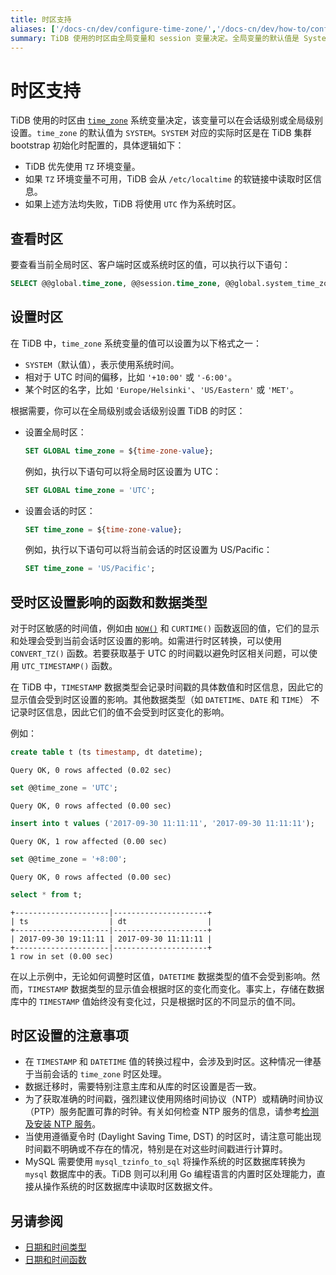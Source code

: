 ```yaml
---
title: 时区支持
aliases: ['/docs-cn/dev/configure-time-zone/','/docs-cn/dev/how-to/configure/time-zone/']
summary: TiDB 使用的时区由全局变量和 session 变量决定。全局变量的默认值是 System，实际时区在集群初始化时设置。可以通过设置全局时区和 session 变量来修改时区。Timestamp 数据类型受时区影响，而 Datetime/Date/Time 不受影响。在导数据时需注意主从库的时区设定是否一致。
---
```


# 时区支持

TiDB 使用的时区由 [`time_zone`](/system-variables.md#time_zone) 系统变量决定，该变量可以在会话级别或全局级别设置。`time_zone` 的默认值为 `SYSTEM`。`SYSTEM` 对应的实际时区是在 TiDB 集群 bootstrap 初始化时配置的，具体逻辑如下：

- TiDB 优先使用 `TZ` 环境变量。
- 如果 `TZ` 环境变量不可用，TiDB 会从 `/etc/localtime` 的软链接中读取时区信息。
- 如果上述方法均失败，TiDB 将使用 `UTC` 作为系统时区。

## 查看时区

要查看当前全局时区、客户端时区或系统时区的值，可以执行以下语句：

```sql
SELECT @@global.time_zone, @@session.time_zone, @@global.system_time_zone;
```

## 设置时区

在 TiDB 中，`time_zone` 系统变量的值可以设置为以下格式之一：

- `SYSTEM`（默认值），表示使用系统时间。
- 相对于 UTC 时间的偏移，比如 `'+10:00'` 或 `'-6:00'`。
- 某个时区的名字，比如 `'Europe/Helsinki'`、`'US/Eastern'` 或 `'MET'`。

根据需要，你可以在全局级别或会话级别设置 TiDB 的时区：

- 设置全局时区：

    ```sql
    SET GLOBAL time_zone = ${time-zone-value};
    ```

    例如，执行以下语句可以将全局时区设置为 UTC：

    ```sql
    SET GLOBAL time_zone = 'UTC';
    ```

- 设置会话的时区：

    ```sql
    SET time_zone = ${time-zone-value};
    ```

    例如，执行以下语句可以将当前会话的时区设置为 US/Pacific：

    ```sql
    SET time_zone = 'US/Pacific';
    ```

## 受时区设置影响的函数和数据类型

对于时区敏感的时间值，例如由 [`NOW()`](/functions-and-operators/date-and-time-functions.md) 和 `CURTIME()` 函数返回的值，它们的显示和处理会受到当前会话时区设置的影响。如需进行时区转换，可以使用 `CONVERT_TZ()` 函数。若要获取基于 UTC 的时间戳以避免时区相关问题，可以使用 `UTC_TIMESTAMP()` 函数。

在 TiDB 中，`TIMESTAMP` 数据类型会记录时间戳的具体数值和时区信息，因此它的显示值会受到时区设置的影响。其他数据类型（如 `DATETIME`、`DATE` 和 `TIME`） 不记录时区信息，因此它们的值不会受到时区变化的影响。

例如：

```sql
create table t (ts timestamp, dt datetime);
```

```
Query OK, 0 rows affected (0.02 sec)
```

```sql
set @@time_zone = 'UTC';
```

```
Query OK, 0 rows affected (0.00 sec)
```

```sql
insert into t values ('2017-09-30 11:11:11', '2017-09-30 11:11:11');
```

```
Query OK, 1 row affected (0.00 sec)
```

```sql
set @@time_zone = '+8:00';
```

```
Query OK, 0 rows affected (0.00 sec)
```

```sql
select * from t;
```

```
+---------------------|---------------------+
| ts                  | dt                  |
+---------------------|---------------------+
| 2017-09-30 19:11:11 | 2017-09-30 11:11:11 |
+---------------------|---------------------+
1 row in set (0.00 sec)
```

在以上示例中，无论如何调整时区值，`DATETIME` 数据类型的值不会受到影响。然而，`TIMESTAMP` 数据类型的显示值会根据时区的变化而变化。事实上，存储在数据库中的 `TIMESTAMP` 值始终没有变化过，只是根据时区的不同显示的值不同。

## 时区设置的注意事项

- 在 `TIMESTAMP` 和 `DATETIME` 值的转换过程中，会涉及到时区。这种情况一律基于当前会话的 `time_zone` 时区处理。
- 数据迁移时，需要特别注意主库和从库的时区设置是否一致。
- 为了获取准确的时间戳，强烈建议使用网络时间协议（NTP）或精确时间协议（PTP）服务配置可靠的时钟。有关如何检查 NTP 服务的信息，请参考[检测及安装 NTP 服务](/check-before-deployment.md#检测及安装-ntp-服务)。
- 当使用遵循夏令时 (Daylight Saving Time, DST) 的时区时，请注意可能出现时间戳不明确或不存在的情况，特别是在对这些时间戳进行计算时。
- MySQL 需要使用 `mysql_tzinfo_to_sql` 将操作系统的时区数据库转换为 `mysql` 数据库中的表。TiDB 则可以利用 Go 编程语言的内置时区处理能力，直接从操作系统的时区数据库中读取时区数据文件。

## 另请参阅

- [日期和时间类型](/data-type-date-and-time.md)
- [日期和时间函数](/functions-and-operators/date-and-time-functions.md)